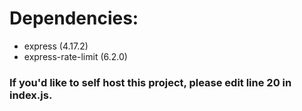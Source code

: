 # Dependencies:
- express (4.17.2)
- express-rate-limit (6.2.0)

### If you'd like to self host this project, please edit line 20 in index.js.
